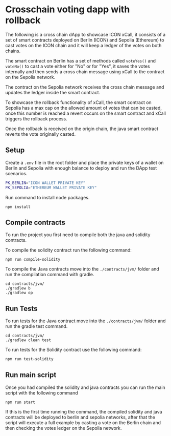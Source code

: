 # Crosschain voting dapp with rollback

The following is a cross chain dApp to showcase ICON xCall, it consists of a set of smart contracts deployed on Berlin (ICON) and Sepolia (Ethereum) to cast votes on the ICON chain and it will keep a ledger of the votes on both chains.

The smart contract on Berlin has a set of methods called `voteYes()` and `voteNo()` to cast a vote either for "No" or for "Yes", it saves the votes internally and then sends a cross chain message using xCall to the contract on the Sepolia network.

The contract on the Sepolia network receives the cross chain message and updates the ledger inside the smart contract.

To showcase the rollback functionality of xCall, the smart contract on Sepolia has a max cap on the allowed amount of votes that can be casted, once this number is reached a revert occurs on the smart contract and xCall triggers the rollback process.

Once the rollback is received on the origin chain, the java smart contract reverts the vote originally casted.

## Setup

Create a `.env` file in the root folder and place the private keys of a wallet on Berlin and Sepolia with enough balance to deploy and run the DApp test scenarios.

```bash
PK_BERLIN="ICON WALLET PRIVATE KEY"
PK_SEPOLIA="ETHEREUM WALLET PRIVATE KEY"
```

Run command to install node packages.

```
npm install
```

## Compile contracts

To run the project you first need to compile both the java and solidity contracts.

To compile the solidity contract run the following command:

```
npm run compile-solidity
```

To compile the Java contracts move into the `./contracts/jvm/` folder and run the compilation command with gradle.

```
cd contracts/jvm/
./gradlew b
./gradlew op
```

## Run Tests

To run tests for the Java contract move into the `./contracts/jvm/` folder and run the gradle test command.

```
cd contracts/jvm/
./gradlew clean test
```

To run tests for the Solidity contract use the following command:

```bash
npm run test-solidity
```

## Run main script

Once you had compiled the solidity and java contracts you can run the main script with the following command

```
npm run start
```

If this is the first time running the command, the compiled solidity and java contracts will be deployed to berlin and sepolia networks, after that the script will execute a full example by casting a vote on the Berlin chain and then checking the votes ledger on the Sepolia network.
